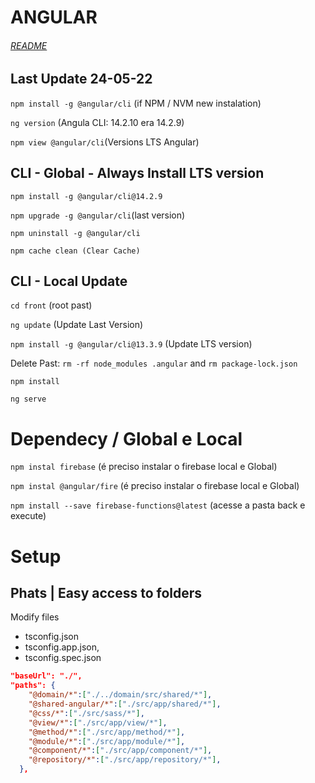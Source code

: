 # ANGULAR
###### [README](./../README.md)

## Last Update 24-05-22

`npm install -g @angular/cli` (if NPM / NVM new instalation)

`ng version` (Angula CLI: 14.2.10 era 14.2.9)

`npm view @angular/cli`(Versions LTS Angular)

## CLI - Global - Always Install LTS version

`npm install -g @angular/cli@14.2.9`

`npm upgrade -g @angular/cli`(last version)

`npm uninstall -g @angular/cli`

`npm cache clean (Clear Cache)`

## CLI - Local Update

`cd front` (root past)

`ng update` (Update Last Version)

`npm install -g @angular/cli@13.3.9` (Update LTS version)

Delete Past: `rm -rf node_modules .angular` and `rm package-lock.json`

`npm install`

`ng serve`

# Dependecy / Global e Local

`npm instal firebase` (é preciso instalar o firebase local e Global)

`npm instal @angular/fire` (é preciso instalar o firebase local e Global)

`npm install --save firebase-functions@latest` (acesse a pasta back e execute)


# Setup

## Phats | Easy access to folders
Modify files
 - tsconfig.json
 - tsconfig.app.json,
 - tsconfig.spec.json
```json
"baseUrl": "./",
"paths": {
    "@domain/*":["./../domain/src/shared/*"],
    "@shared-angular/*":["./src/app/shared/*"],
    "@css/*":["./src/sass/*"],
    "@view/*":["./src/app/view/*"],
    "@method/*":["./src/app/method/*"],
    "@module/*":["./src/app/module/*"],
    "@component/*":["./src/app/component/*"],
    "@repository/*":["./src/app/repository/*"],
  },
```

